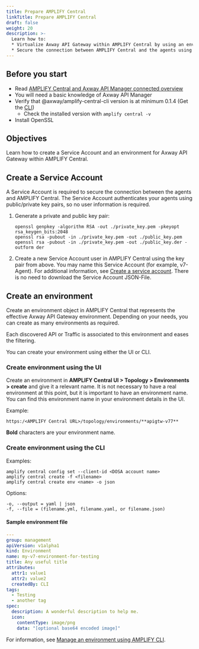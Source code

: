 ```yaml
---
title: Prepare AMPLIFY Central
linkTitle: Prepare AMPLIFY Central
draft: false
weight: 20
description: >-
  Learn how to:
  * Virtualize Axway API Gateway within AMPLIFY Central by using an environment
  * Secure the connection between AMPLIFY Central and the agents using a Service Account
---
```


## Before you start

* Read [AMPLIFY Central and Axway API Manager connected overview](/docs/central/connect-api-manager/)
* You will need a basic knowledge of Axway API Manager
* Verify that @axway/amplify-central-cli version is at minimum 0.1.4 (Get the [CLI](/docs/central/cli_central/cli_install/))
    * Check the installed version with `amplify central -v`
* Install OpenSSL

## Objectives

Learn how to create a Service Account and an environment for Axway API Gateway within AMPLIFY Central.

## Create a Service Account

A Service Account is required to secure the connection between the agents and AMPLIFY Central. The Service Account authenticates your agents using public/private key pairs, so no user information is required.

1. Generate a private and public key pair:

    ```
    openssl genpkey -algorithm RSA -out ./private_key.pem -pkeyopt rsa_keygen_bits:2048
    openssl rsa -pubout -in ./private_key.pem -out ./public_key.pem
    openssl rsa -pubout -in ./private_key.pem -out ./public_key.der -outform der
    ```

2. Create a new Service Account user in AMPLIFY Central using the key pair from above. You may name this Service Account (for example, v7-Agent). For additional information, see [Create a service account](/docs/central/cli_central/cli_install/#create-a-service-account). There is no need to download the Service Account JSON-File.

## Create an environment

Create an environment object in AMPLIFY Central that represents the effective Axway API Gateway environment. Depending on your needs, you can create as many environments as required.

Each discovered API or Traffic is associated to this environment and eases the filtering.

You can create your environment using either the UI or CLI.

### Create environment using the UI

Create an environment in **AMPLIFY Central UI > Topology > Environments > create** and give it a relevant name. It is not necessary to have a real environment at this point, but it is important to have an environment name. You can find this environment name in your environment details in the UI.

Example:

```
https:/<AMPLIFY Central URL>/topology/environments/**apigtw-v77**
```

**Bold** characters are your environment name.

### Create environment using the CLI

Examples:

```
amplify central config set --client-id <DOSA account name>
amplify central create -f <filename>
amplify central create env <name> -o json
```

Options:

```
-o, --output = yaml | json
-f, --file = (filename.yml, filename.yaml, or filename.json)
```

#### Sample environment file

```yaml
---
group: management
apiVersion: v1alpha1
kind: Environment
name: my-v7-environment-for-testing
title: Any useful title
attributes:
  attr1: value1
  attr2: value2
  createdBy: CLI
tags:
  - Testing
  - another tag
spec:
  description: A wonderful description to help me.
  icon:
    contentType: image/png
    data: "[optional base64 encoded image]"
```

For information, see [Manage an environment using AMPLIFY CLI](/docs/central/cli_central/cli_environments/).
